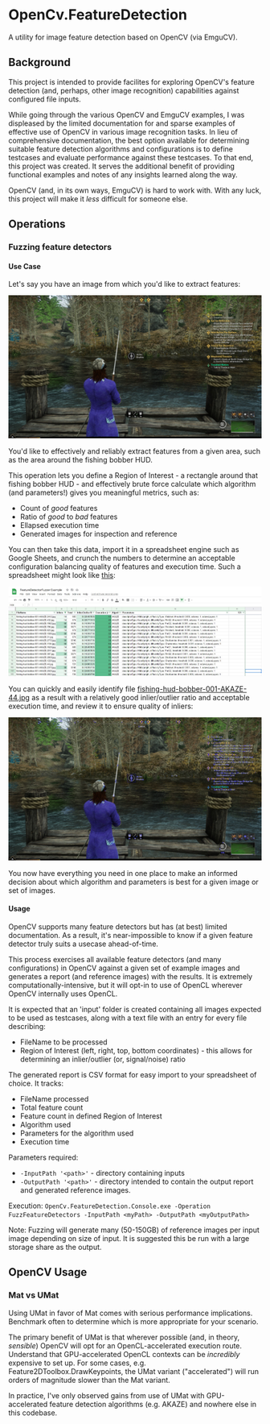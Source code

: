 # OpenCv.FeatureDetection
A utility for image feature detection based on OpenCV (via EmguCV).

## Background
This project is intended to provide facilites for exploring OpenCV's feature detection (and, perhaps, other image recognition) capabilities against configured file inputs.

While going through the various OpenCV and EmguCV examples, I was displeased by the limited documentation for and sparse examples of effective use of OpenCV in various image recognition tasks. In lieu of comprehensive documentation, the best option available for determining suitable feature detection algorithms and configurations is to define testcases and evaluate performance against these testcases. To that end, this project was created. It serves the additional benefit of providing functional examples and notes of any insights learned along the way.

OpenCV (and, in its own ways, EmguCV) is hard to work with. With any luck, this project will make it *less* difficult for someone else.

## Operations
### Fuzzing feature detectors
#### Use Case
Let's say you have an image from which you'd like to extract features: 

![Fuzzing example image](examples/fishing-hud-bobber-001.jpg)

You'd like to effectively and reliably extract features from a given area, such as the area around the fishing bobber HUD.

This operation lets you define a Region of Interest - a rectangle around that fishing bobber HUD - and effectively brute force calculate which algorithm (and parameters!) gives you meaningful metrics, such as:
* Count of _good_ features
* Ratio of _good_ to _bad_ features
* Ellapsed execution time
* Generated images for inspection and reference

You can then take this data, import it in a spreadsheet engine such as Google Sheets, and crunch the numbers to determine an acceptable configuration balancing quality of features and execution time.
Such a spreadsheet might look like [this](https://docs.google.com/spreadsheets/d/1MfKmHAyAWxln491PLZd9fc-Db1hcG4uE7BTON9nNY60/edit?usp=sharing):

![Spreadsheet example image](examples/feature-detector-fuzzer-spreadsheet.jpg)

You can quickly and easily identify file [fishing-hud-bobber-001-AKAZE-44.jpg](examples/fishing-hud-bobber-001-AKAZE-44.jpg) as a result with a relatively good inlier/outlier ratio and acceptable execution time, and review it to ensure quality of inliers: 

![Output image for review](examples/fishing-hud-bobber-001-AKAZE-44.jpg)

You now have everything you need in one place to make an informed decision about which algorithm and parameters is best for a given image or set of images.

#### Usage
OpenCV supports many feature detectors but has (at best) limited documentation. As a result, it's near-impossible to know if a given feature detector truly suits a usecase ahead-of-time.

This process exercises all available feature detectors (and many configurations) in OpenCV against a given set of example images and generates a report (and reference images) with the results. It is extremely computationally-intensive, but it will opt-in to use of OpenCL wherever OpenCV internally uses OpenCL.

It is expected that an 'input' folder is created containing all images expected to be used as testcases, along with a text file with an entry for every file describing:
* FileName to be processed
* Region of Interest (left, right, top, bottom coordinates) - this allows for determining an inlier/outlier (or, signal/noise) ratio

The generated report is CSV format for easy import to your spreadsheet of choice. It tracks:
* FileName processed
* Total feature count
* Feature count in defined Region of Interest
* Algorithm used
* Parameters for the algorithm used
* Execution time

Parameters required:
* `-InputPath '<path>'` - directory containing inputs
* `-OutputPath '<path>'` - directory intended to contain the output report and generated reference images.

Execution:
`OpenCv.FeatureDetection.Console.exe -Operation FuzzFeatureDetectors -InputPath <myPath> -OutputPath <myOutputPath>`

Note:
Fuzzing will generate many (50-150GB) of reference images per input image depending on size of input. It is suggested this be run with a large storage share as the output.

## OpenCV Usage
### Mat vs UMat
Using UMat in favor of Mat comes with serious performance implications. Benchmark often to determine which is more appropriate for your scenario.

The primary benefit of UMat is that wherever possible (and, in theory, _sensible_) OpenCV will opt for an OpenCL-accelerated execution route. Understand that GPU-accelerated OpenCL contexts can be _incredibly_ expensive to set up. For some cases, e.g. Feature2DToolbox.DrawKeypoints, the UMat variant ("accelerated") will run orders of magnitude slower than the Mat variant.

In practice, I've only observed gains from use of UMat with GPU-accelerated feature detection algorithms (e.g. AKAZE) and nowhere else in this codebase.